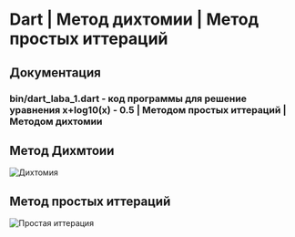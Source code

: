 # Dart | Метод дихтомии | Метод простых иттераций
## Документация
###   bin/dart_laba_1.dart -  код программы для решение уравнения x+log10(x) - 0.5 | Методом простых иттераций | Методом дихтомии

## Метод Дихмтоии 
![Дихтомия](https://github.com/user-attachments/assets/0ceaeb14-ba5a-437d-8b3d-183aae56cbd1)

## Метод простых иттераций 
![Простая иттерация](https://github.com/user-attachments/assets/ce298488-22d3-4c5b-a997-b0678619f0f3)
